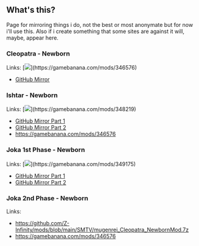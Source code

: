 ## What's this?

Page for mirroring things i do, not the best or most anonymate but for now i'll use this. Also if i create something that some sites are against it will, maybe, appear here.

### Cleopatra - Newborn

Links:
[![]("https://gamebanana.com/mods/embeddables/346576?type=large")](https://gamebanana.com/mods/346576)
*   [GitHub Mirror](https://github.com/Z-Infinity/mods/blob/main/SMTV/mugenrei_Cleopatra_NewbornMod.7z)

### Ishtar - Newborn

Links:
[![]("https://gamebanana.com/mods/embeddables/348219?type=large")](https://gamebanana.com/mods/348219)
*   [GitHub Mirror Part 1](https://github.com/Z-Infinity/mods/raw/main/SMTV/mugenrei_Ishtar_NewbornMod.7z.001)
*   [GitHub Mirror Part 2](https://github.com/Z-Infinity/mods/raw/main/SMTV/mugenrei_Ishtar_NewbornMod.7z.002)
*   https://gamebanana.com/mods/346576

### Joka 1st Phase - Newborn

Links:
[![]("https://gamebanana.com/mods/embeddables/349175?type=large")](https://gamebanana.com/mods/349175)
*   [GitHub Mirror Part 1](https://github.com/Z-Infinity/mods/raw/main/SMTV/mugenrei_Joka_NewbornMod.7z.001)
*   [GitHub Mirror Part 2](https://github.com/Z-Infinity/mods/raw/main/SMTV/mugenrei_Joka_NewbornMod.7z.002)

### Joka 2nd Phase - Newborn

Links:

*   https://github.com/Z-Infinity/mods/blob/main/SMTV/mugenrei_Cleopatra_NewbornMod.7z
*   https://gamebanana.com/mods/346576
